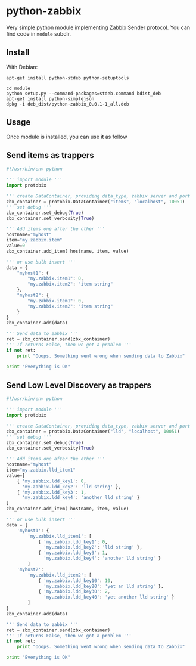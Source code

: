 # python-zabbix

Very simple python module implementing Zabbix Sender protocol.
You can find code in `module` subdir.

## Install

With Debian:

    apt-get install python-stdeb python-setuptools

    cd module
    python setup.py --command-packages=stdeb.command bdist_deb
    apt-get install python-simplejson
    dpkg -i deb_dist/python-zabbix_0.0.1-1_all.deb

## Usage

Once module is installed, you can use it as follow

## Send items as trappers

```python
#!/usr/bin/env python

''' import module '''
import protobix

''' create DataContainer, providing data_type, zabbix server and port '''
zbx_container = protobix.DataContainer("items", "localhost", 10051)
''' set debug '''
zbx_container.set_debug(True)
zbx_container.set_verbosity(True)

''' Add items one after the other '''
hostname="myhost"
item="my.zabbix.item"
value=0
zbx_container.add_item( hostname, item, value)

''' or use bulk insert '''
data = {
    "myhost1": {
        "my.zabbix.item1": 0,
        "my.zabbix.item2": "item string"
    },
    "myhost2": {
        "my.zabbix.item1": 0,
        "my.zabbix.item2": "item string"
    }
}
zbx_container.add(data)

''' Send data to zabbix '''
ret = zbx_container.send(zbx_container)
''' If returns False, then we got a problem '''
if not ret:
    print "Ooops. Something went wrong when sending data to Zabbix"

print "Everything is OK"
```

## Send Low Level Discovery as trappers

```python
#!/usr/bin/env python

''' import module '''
import protobix

''' create DataContainer, providing data_type, zabbix server and port '''
zbx_container = protobix.DataContainer("lld", "localhost", 10051)
''' set debug '''
zbx_container.set_debug(True)
zbx_container.set_verbosity(True)

''' Add items one after the other '''
hostname="myhost"
item="my.zabbix.lld_item1"
value=[
    { 'my.zabbix.ldd_key1': 0,
      'my.zabbix.ldd_key2': 'lld string' },
    { 'my.zabbix.ldd_key3': 1,
      'my.zabbix.ldd_key4': 'another lld string' }
]
zbx_container.add_item( hostname, item, value)

''' or use bulk insert '''
data = {
    'myhost1': {
        'my.zabbix.lld_item1': [
            { 'my.zabbix.ldd_key1': 0,
              'my.zabbix.ldd_key2': 'lld string' },
            { 'my.zabbix.ldd_key3': 1,
              'my.zabbix.ldd_key4': 'another lld string' }
        ]
    'myhost2':
        'my.zabbix.lld_item2': [
            { 'my.zabbix.ldd_key10': 10,
              'my.zabbix.ldd_key20': 'yet an lld string' },
            { 'my.zabbix.ldd_key30': 2,
              'my.zabbix.ldd_key40': 'yet another lld string' }
        ]
}
zbx_container.add(data)

''' Send data to zabbix '''
ret = zbx_container.send(zbx_container)
''' If returns False, then we got a problem '''
if not ret:
    print "Ooops. Something went wrong when sending data to Zabbix"

print "Everything is OK"
```
